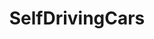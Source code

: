---
title: SelfDrivingCars
crosslinks:
- autotldr
- teslamotors
- Atlanta
- xkcd
- StolenValor
- elonmusk
- SampleSize
- learnmachinelearning
- IAmA
- ROBORACE
- laughfactory
- 4chan
- '2017'
---